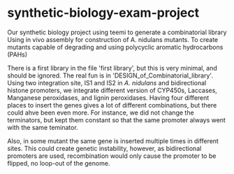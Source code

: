 # synthetic-biology-exam-project

Our synthetic biology project using teemi to generate a combinatorial library
Using in vivo assembly for construction of A. nidulans mutants.
To create mutants capable of degrading and using polycyclic aromatic hydrocarbons (PAHs)

There is a first library in the file 'first library', but this is very minimal, and should be ignored.
The real fun is in 'DESIGN_of_Combinatorial_library'.
Using two integration site, IS1 and IS2 in *A. nidulans* and bidirectional histone promoters, we integrate different version of CYP450s, Laccases, Manganese peroxidases, and lignin peroxidases.
Having four different places to insert the genes gives a lot of different combinations, but there could ahve been even more.
For instance, we did not change the terminators, but kept them constant so that the same promoter always went with the same teminator.

Also, in some mutant the same gene is inserted multiple times in different sites. This could create genetic instability, however, as bidirectional promoters are used, recombination would only cause the promoter to be flipped, no loop-out of the genome.